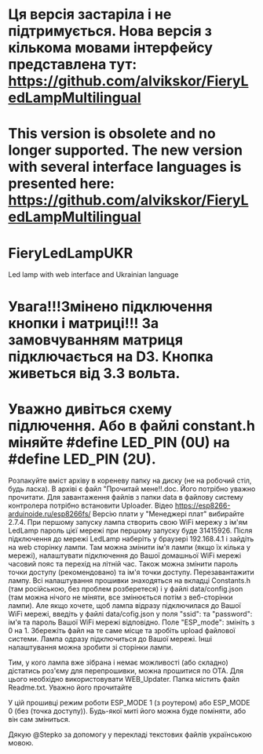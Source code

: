 # Ця версія застаріла і не підтримується. Нова версія з кількома мовами інтерфейсу представлена тут: https://github.com/alvikskor/FieryLedLampMultilingual
# This version is obsolete and no longer supported. The new version with several interface languages is presented here: https://github.com/alvikskor/FieryLedLampMultilingual
# FieryLedLampUKR

Led lamp with web interface and Ukrainian language

# Увага!!!Змінено підключення кнопки і матриці!!! За замовчуванням матриця підключається на D3. Кнопка живеться від 3.3 вольта.
# Уважно дивіться схему підлючення. Або в файлі constant.h міняйте #define LED_PIN (0U) на #define LED_PIN (2U).

Розпакуйте вміст архіву в кореневу папку на диску (не на робочий стіл, будь ласка).
В архіві є файл "Прочитай мене!!.doc. Його потрібно уважно прочитати. Для завантаження файлів з папки data в файлову систему контролера потрібно встановити Uploader. Відео https://esp8266-arduinoide.ru/esp8266fs/
Версію плати у "Менеджері плат" вибирайте 2.7.4. При першому запуску лампа створить свою WiFi мережу з ім'ям LedLamp пароль цієї мережі при першому запуску буде 31415926. Після підключення до мережі LedLamp наберіть у браузері 192.168.4.1 і зайдіть на web сторінку лампи. Там можна змінити ім'я лампи (якщо їх кілька у мережі), налаштувати підключення до Вашої домашньої WiFi мережі часовий пояс та перехід на літній час. Також можна змінити пароль точки доступу (рекомендовано) та ім'я точки доступу. Перезавантажити лампу.
Всі налаштування прошивки знаходяться на вкладці Constants.h (там російською, без проблем розберетеся) і у файлі data/config.json (там можна нічого не міняти, все змінюється потім з веб-сторінки лампи). Але якщо хочете, щоб лампа відразу підключилася до Вашої WiFi мережі, введіть у файлі data/cofig.json у поля "ssid": та "password": ім'я та пароль Вашої WiFi мережі відповідно. Поле "ESP_mode": змініть з 0 на 1. Збережіть файл на те саме місце та зробіть upload файлової системи. Лампа одразу підключиться до Вашої мережі. Інші налаштування можна зробити зі сторінки лампи.

Тим, у кого лампа вже зібрана і немає можливості (або складно) дістатись роз'єму для перепрошивки, можна прошитися по ОТА. Для цього необхідно використовувати WEB_Updater. Папка містить файл Readme.txt. Уважно його прочитайте

У цій прошивці режим роботи ESP_MODE 1 (з роутером) або ESP_MODE 0 (без (точка доступу)).
Будь-якої миті його можна буде поміняти, або він сам зміниться.

Дякую @Stepko за допомогу у перекладі текстових файлів українською мовою.

